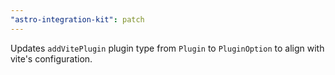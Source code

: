 ```yaml
---
"astro-integration-kit": patch
---
```


Updates `addVitePlugin` plugin type from `Plugin` to `PluginOption` to align with vite's configuration.
